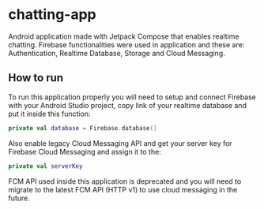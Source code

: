# chatting-app
Android application made with Jetpack Compose that enables realtime chatting. Firebase functionalities were used in application and these are: Authentication, Realtime Database, Storage and Cloud Messaging.

## How to run
To run this application properly you will need to setup and connect Firebase with your Android Studio project, copy link of your realtime database and put it inside this function:
```kotlin
private val database = Firebase.database()
```
Also enable legacy Cloud Messaging API and get your server key for Firebase Cloud Messaging and assign it to the:
```kotlin
private val serverKey
```
FCM API used inside this application is deprecated and you will need to migrate to the latest FCM API (HTTP v1) to use cloud messaging in the future.
